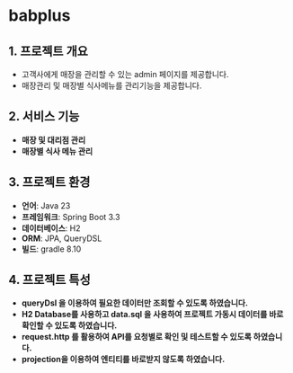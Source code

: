 # babplus

## 1. 프로젝트 개요
* 고객사에게 매장을 관리할 수 있는 admin 페이지를 제공합니다.
* 매장관리 및 매장별 식사메뉴를 관리기능을 제공합니다.

## 2. 서비스 기능
- **매장 및 대리점 관리**
- **매장별 식사 메뉴 관리**

## 3. 프로젝트 환경
- **언어**: Java 23
- **프레임워크**: Spring Boot 3.3
- **데이터베이스**: H2
- **ORM**: JPA, QueryDSL
- **빌드**: gradle 8.10

## 4. 프로젝트 특성
- **queryDsl 을 이용하여 필요한 데이터만 조회할 수 있도록 하였습니다.**
- **H2 Database를 사용하고 data.sql 을 사용하여 프로젝트 가동시 데이터를 바로 확인할 수 있도록 하였습니다.**
- **request.http 를 활용하여 API를 요청별로 확인 및 테스트할 수 있도록 하였습니다.**
- **projection을 이용하여 엔티티를 바로받지 않도록 하였습니다.**